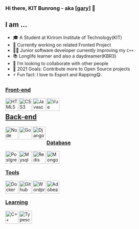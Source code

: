 ### Hi there, KIT Bunrong - aka [[gary]](https://github.com/KitBunrong) 👋

## I am ...

- 🎓 A Student at Kirirom Institute of Technology(KIT)
- 🔭 Currently working on related Fronted Project
- 👨‍💻 Junior software developer currently improving my `C++`
- 📚 Longlife learner and also a daydreamer(KBR3)
- 👯 I’m looking to collaborate with other people
- 🥅 2021 Goals: Contribute more to Open Source projects
- ⚡ Fun fact: I love to Esport and Rapping😋.
 
### [Front-end](https://github.com)
<img align="left" src="http://simpleicons.org/icons/html5.svg" alt="HTML5" height="40px" />
<img align="left" src="http://simpleicons.org/icons/css3.svg" alt="CSS3" height="40px" />
<img align="left" src="http://simpleicons.org/icons/javascript.svg" alt="Javascript" height="40px" />
<img align="left" src="http://simpleicons.org/icons/vue-dot-js.svg" alt="Vue" height="40px" />
<br />

## [Back-end](https://github.com)
<img align="left" src="http://simpleicons.org/icons/node-dot-js.svg" alt="Node" height="40px" />
<img align="left" src="http://simpleicons.org/icons/go.svg" alt="Go" height="40px" />
<img align="left" src="http://simpleicons.org/icons/django.svg" alt="Django" height="40px" />
<br />

### [Database](https://github.com)
<img align="left" src="http://simpleicons.org/icons/postgresql.svg" alt="Postgresql" height="40px" />
<img align="left" src="http://simpleicons.org/icons/mysql.svg" alt="Mysql" height="40px" />
<img align="left" src="http://simpleicons.org/icons/redis.svg" alt="Redis" height="40px" />
<img align="left" src="http://simpleicons.org/icons/mongodb.svg" alt="Mongodb" height="40px" />
<br />
<br />

### [Tools](https://github.com)
<img align="left" src="http://simpleicons.org/icons/docker.svg" alt="Docker" height="40px" />
<img align="left" src="http://simpleicons.org/icons/github.svg" alt="Github" height="40px" />
<img align="left" src="http://simpleicons.org/icons/wordpress.svg" alt="Wordpress" height="40px" />
<img align="left" src="http://simpleicons.org/icons/adobeillustrator.svg" alt="Adobeai" height="40px" />
<br />
<br />

### [Learning](https://github.com)
<img align="left" src="http://simpleicons.org/icons/cplusplus.svg" alt="C++" height="40px" />
<img align="left" src="http://simpleicons.org/icons/typescript.svg" alt="Typescript" height="40px" />
